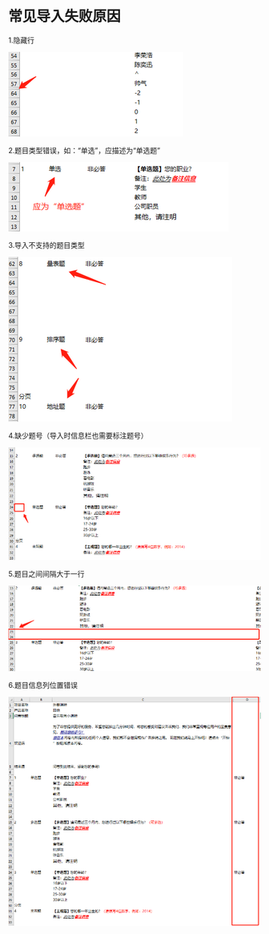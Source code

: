 # 常见导入失败原因

1.隐藏行

![&#x9690;&#x85CF;&#x884C;](../.gitbook/assets/image%20%28201%29.png)

2.题目类型错误，如：“单选”，应描述为“单选题”

![&#x9898;&#x76EE;&#x7C7B;&#x578B;&#x9519;&#x8BEF;](../.gitbook/assets/image%20%2858%29.png)

3.导入不支持的题目类型

![&#x5BFC;&#x5165;&#x4E0D;&#x652F;&#x6301;&#x9898;&#x578B;&#x4F1A;&#x62A5;&#x9519;](../.gitbook/assets/image%20%28246%29.png)

4.缺少题号（导入时信息栏也需要标注题号）

![&#x7F3A;&#x5C11;&#x9898;&#x53F7;](../.gitbook/assets/image%20%28196%29.png)

5.题目之间间隔大于一行

![&#x9898;&#x76EE;&#x4E4B;&#x95F4;&#x95F4;&#x9694;&#x5927;&#x4E8E;&#x4E00;&#x884C;](../.gitbook/assets/image%20%28286%29.png)

6.题目信息列位置错误

![&#x9898;&#x76EE;&#x8BBE;&#x5217;&#x5E94;&#x5728;&#x95EE;&#x5377;&#x5185;&#x5BB9;&#x5217;&#x524D;](../.gitbook/assets/image%20%28329%29.png)




